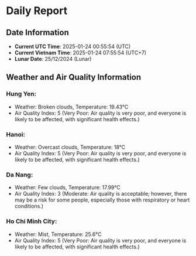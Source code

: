 # Daily Report
## Date Information
- **Current UTC Time**: 2025-01-24 00:55:54 (UTC)
- **Current Vietnam Time**: 2025-01-24 07:55:54 (UTC+7)
- **Lunar Date**: 25/12/2024 (Lunar)

## Weather and Air Quality Information

### Hung Yen:
- Weather: Broken clouds, Temperature: 19.43°C
- Air Quality Index: 5 (Very Poor: Air quality is very poor, and everyone is likely to be affected, with significant health effects.)

### Hanoi:
- Weather: Overcast clouds, Temperature: 18°C
- Air Quality Index: 5 (Very Poor: Air quality is very poor, and everyone is likely to be affected, with significant health effects.)

### Da Nang:
- Weather: Few clouds, Temperature: 17.99°C
- Air Quality Index: 3 (Moderate: Air quality is acceptable; however, there may be a risk for some people, especially those with respiratory or heart conditions.)

### Ho Chi Minh City:
- Weather: Mist, Temperature: 25.6°C
- Air Quality Index: 5 (Very Poor: Air quality is very poor, and everyone is likely to be affected, with significant health effects.)
